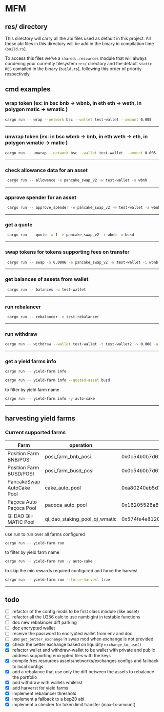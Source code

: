 # MFM

## res/ directory
This directory will carry all the abi files used as default in this project.
All these abi files in this directory will be add in the binary in compilation time (`build.rs`).

To access this files we've a `shared::resources` module that will always condering your currently
filesystem `res/` directory and the default `static RES` compiled in the binary (`build.rs`), 
following this order  of priority respectively.

<!-- TODO: add install doc and res folder -->

## cmd examples

### wrap token (ex: in bsc bnb -> wbnb, in eth eth -> weth, in polygon matic -> wmatic )

```bash
cargo run -- wrap --network bsc --wallet test-wallet --amount 0.005
```

---

### unwrap token (ex: in bsc wbnb -> bnb, in eth weth -> eth, in polygon wmatic -> matic )

```bash
cargo run -- unwrap --network bsc --wallet test-wallet --amount 0.005
```

---

### check allowance data for an asset

```bash
 cargo run -- allowance -e pancake_swap_v2 -w test-wallet -a wbnb
```

---

### approve spender for an asset

```bash
 cargo run -- approve_spender -e pancake_swap_v2 -w test-wallet -a wbnb -v 10
```

---

### get a quote

```bash
 cargo run -- quote -a 1 -e pancake_swap_v2 -i wbnb -o busd
```

---

### swap tokens for tokens supporting fees on transfer

```bash
 cargo run -- swap -a 0.0006 -e pancake_swap_v2 -w test-wallet -i wbnb -o busd
```

---

### get balances of assets from wallet

```bash
 cargo run -- balances -w test-wallet
```

---

### run rebalancer

```bash
 cargo run -- rebalancer -n test-rebalancer
```

---

### run withdraw

```bash
cargo run -- withdraw --wallet test-wallet -t test-wallet2 -v 0.008 -a wbnb -n bsc
```

---

### get a yield farms info

```bash
cargo run -- yield-farm info
```

```bash
cargo run -- yield-farm info --quoted-asset busd
```

to filter by yield farm name

```bash
cargo run -- yield-farm info -y auto-cake
```

---

## harvesting yield farms

### Current supported farms

| Farm                      | operation           | Contract                                   |
|---------------------------|---------------------|--------------------------------------------|
| Position Farm BNB/POSI    | posi_farm_bnb_posi  | 0x0c54b0b7d61de871db47c3ad3f69feb0f2c8db0b |
| Position Farm BUSD/POSI   | posi_farm_busd_posi | 0x0c54b0b7d61de871db47c3ad3f69feb0f2c8db0b |
| PancakeSwap AutoCake Pool | cake_auto_pool      | 0xa80240eb5d7e05d3f250cf000eec0891d00b51cc |
| Paçoca Auto Paçoca Pool | pacoca_auto_pool      | 0x16205528a8f7510f4421009a7654835b541bb1b9 |
| QI DAO QI-MATIC Pool  | qi_dao_staking_pool_qi_wmatic | 0x574fe4e8120c4da1741b5fd45584de7a5b521f0f |

use run to run over all farms configured

```bash
cargo run -- yield-farm run
```

to filter by yield farm name

```bash
cargo run -- yield-farm run -y auto-cake
```

to skip the min rewards required configured and force the harvest

```bash
cargo run -- yield-farm run --force-harvest true
```

---

## todo
- [ ] refactor of the config mods to be first class module (like asset)
- [ ] refactor all the U256 calc to use numbigint in testable functions
- [ ] doc new rebalancer diff parking
- [ ] doc encrypted wallet
- [ ] receive the password to encrypted wallet from env and doc 
- [ ] use `get_better_exchange` in swap mod when exchange is not provided
- [x] check the better exchange based on liquidity `exchange_to_use()`
- [x] refactor wallet and withdraw-wallet to be wallet with private and public address supporting encrypted files with the keys
- [x] compile /res resources assets/networks/exchanges configs and fallback to local configs
- [x] add a rebalance that use only the diff between the assets to rebalance the portfolio
- [x] add withdraw with wallets whilelist
- [x] add harverst for yield farms
- [x] implement rebalancer threshold
- [x] implement a fallback to a bep20 abi
- [x] implement a checker for token limit transfer (max-tx-amount)
